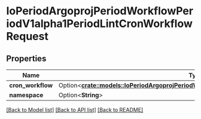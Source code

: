 # IoPeriodArgoprojPeriodWorkflowPeriodV1alpha1PeriodLintCronWorkflowRequest

## Properties

Name | Type | Description | Notes
------------ | ------------- | ------------- | -------------
**cron_workflow** | Option<[**crate::models::IoPeriodArgoprojPeriodWorkflowPeriodV1alpha1PeriodCronWorkflow**](io.argoproj.workflow.v1alpha1.CronWorkflow.md)> |  | [optional]
**namespace** | Option<**String**> |  | [optional]

[[Back to Model list]](../README.md#documentation-for-models) [[Back to API list]](../README.md#documentation-for-api-endpoints) [[Back to README]](../README.md)


